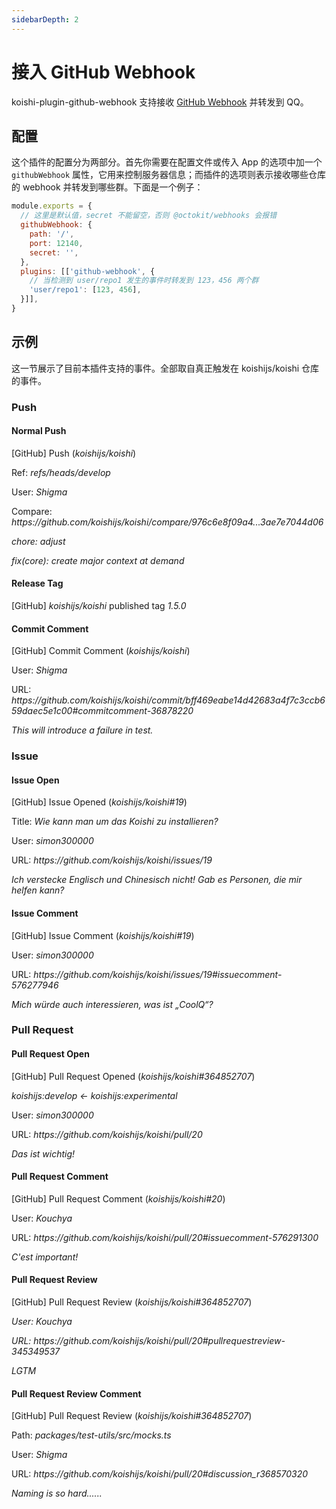 ```yaml
---
sidebarDepth: 2
---
```


# 接入 GitHub Webhook <Badge text="beta" type="warn"/>

koishi-plugin-github-webhook 支持接收 [GitHub Webhook](https://developer.github.com/webhooks/) 并转发到 QQ。

## 配置

这个插件的配置分为两部分。首先你需要在配置文件或传入 App 的选项中加一个 `githubWebhook` 属性，它用来控制服务器信息；而插件的选项则表示接收哪些仓库的 webhook 并转发到哪些群。下面是一个例子：

```js koishi.config.js
module.exports = {
  // 这里是默认值，secret 不能留空，否则 @octokit/webhooks 会报错
  githubWebhook: {
    path: '/',
    port: 12140,
    secret: '',
  },
  plugins: [['github-webhook', {
    // 当检测到 user/repo1 发生的事件时转发到 123，456 两个群
    'user/repo1': [123, 456],
  }]],
}
```

## 示例

这一节展示了目前本插件支持的事件。全部取自真正触发在 koishijs/koishi 仓库的事件。

### Push

#### Normal Push

<panel-view mini>
<chat-message nickname="Koishi" avatar="/koishi.png">
<p>[GitHub] Push (<em>koishijs/koishi</em>)</p>
<p>Ref: <em>refs/heads/develop</em></p>
<p>User: <em>Shigma</em></p>
<p>Compare: <em>https://github.com/koishijs/koishi/compare/976c6e8f09a4...3ae7e7044d06</em></p>
<p><em>chore: adjust</em></p>
<p><em>fix(core): create major context at demand</em></p>
</chat-message>
</panel-view>

#### Release Tag

<panel-view mini>
<chat-message nickname="Koishi" avatar="/koishi.png">
<p>[GitHub] <em>koishijs/koishi</em> published tag <em>1.5.0</em></p>
</chat-message>
</panel-view>

#### Commit Comment

<panel-view mini>
<chat-message nickname="Koishi" avatar="/koishi.png">
<p>[GitHub] Commit Comment (<em>koishijs/koishi</em>)</p>
<p>User: <em>Shigma</em></p>
<p>URL: <em>https://github.com/koishijs/koishi/commit/bff469eabe14d42683a4f7c3ccb659daec5e1c00#commitcomment-36878220</em></p>
<p><em>This will introduce a failure in test.</em></p>
</chat-message>
</panel-view>

### Issue

#### Issue Open

<panel-view mini>
<chat-message nickname="Koishi" avatar="/koishi.png">
<p>[GitHub] Issue Opened (<em>koishijs/koishi#19</em>)</p>
<p>Title: <em>Wie kann man um das Koishi zu installieren?</em></p>
<p>User: <em>simon300000</em></p>
<p>URL: <em>https://github.com/koishijs/koishi/issues/19</em></p>
<p><em>Ich verstecke Englisch und Chinesisch nicht! Gab es Personen, die mir helfen kann?</em></p>
</chat-message>
</panel-view>

#### Issue Comment

<panel-view mini>
<chat-message nickname="Koishi" avatar="/koishi.png">
<p>[GitHub] Issue Comment (<em>koishijs/koishi#19</em>)</p>
<p>User: <em>simon300000</em></p>
<p>URL: <em>https://github.com/koishijs/koishi/issues/19#issuecomment-576277946</em></p>
<p><em>Mich würde auch interessieren, was ist „CoolQ“?</em></p>
</chat-message>
</panel-view>

### Pull Request

#### Pull Request Open

<panel-view mini>
<chat-message nickname="Koishi" avatar="/koishi.png">
<p>[GitHub] Pull Request Opened (<em>koishijs/koishi#364852707</em>)</p>
<p><em>koishijs:develop <- koishijs:experimental</em></p>
<p>User: <em>simon300000</em></p>
<p>URL: <em>https://github.com/koishijs/koishi/pull/20</em></p>
<p><em>Das ist wichtig!</em></p>
</chat-message>
</panel-view>

#### Pull Request Comment

<panel-view mini>
<chat-message nickname="Koishi" avatar="/koishi.png">
<p>[GitHub] Pull Request Comment (<em>koishijs/koishi#20</em>)</p>
<p>User: <em>Kouchya</em></p>
<p>URL: <em>https://github.com/koishijs/koishi/pull/20#issuecomment-576291300</em></p>
<p><em>C'est important!</em></p>
</chat-message>
</panel-view>

#### Pull Request Review

<panel-view mini>
<chat-message nickname="Koishi" avatar="/koishi.png">
<p>[GitHub] Pull Request Review (<em>koishijs/koishi#364852707</em>)</p>
<p><em>User: Kouchya</em></p>
<p><em>URL: https://github.com/koishijs/koishi/pull/20#pullrequestreview-345349537</em></p>
<p><em>LGTM</em></p>
</chat-message>
</panel-view>

#### Pull Request Review Comment

<panel-view mini>
<chat-message nickname="Koishi" avatar="/koishi.png">
<p>[GitHub] Pull Request Review (<em>koishijs/koishi#364852707</em>)</p>
<p>Path: <em>packages/test-utils/src/mocks.ts</em></p>
<p>User: <em>Shigma</em></p>
<p>URL: <em>https://github.com/koishijs/koishi/pull/20#discussion_r368570320</em></p>
<p><em>Naming is so hard......</em></p>
</chat-message>
</panel-view>
